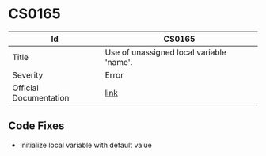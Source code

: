 # CS0165

| Id                     | CS0165                                                                                            |
| ---------------------- | ------------------------------------------------------------------------------------------------- |
| Title                  | Use of unassigned local variable 'name'\.                                                         |
| Severity               | Error                                                                                             |
| Official Documentation | [link](http://docs.microsoft.com/en-us/dotnet/csharp/language-reference/compiler-messages/cs0165) |

## Code Fixes

* Initialize local variable with default value
